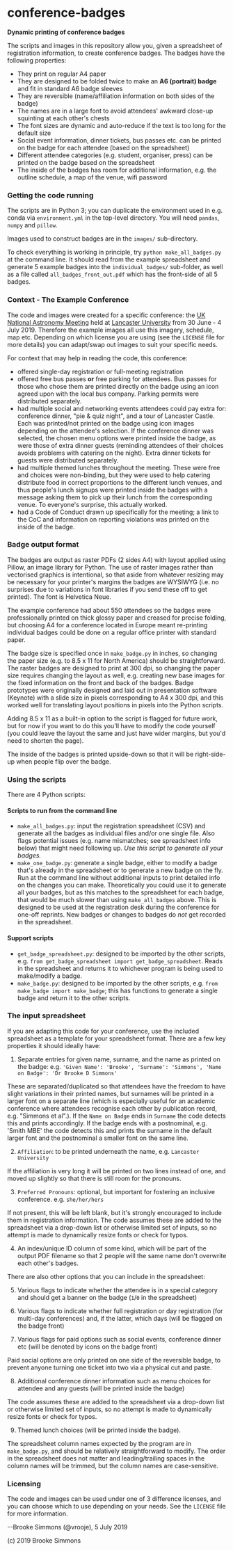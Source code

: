 # conference-badges
**Dynamic printing of conference badges**

The scripts and images in this repository allow you, given a spreadsheet of registration information, to create conference badges. The badges have the following properties:

 - They print on regular A4 paper
 - They are designed to be folded twice to make an **A6 (portrait) badge** and fit in standard A6 badge sleeves
 - They are reversible (name/affiliation information on both sides of the badge)
 - The names are in a large font to avoid attendees' awkward close-up squinting at each other's chests
 - The font sizes are dynamic and auto-reduce if the text is too long for the default size
 - Social event information, dinner tickets, bus passes etc. can be printed on the badge for each attendee (based on the spreadsheet)
 - Different attendee categories (e.g. student, organiser, press) can be printed on the badge based on the spreadsheet
 - The inside of the badges has room for additional information, e.g. the outline schedule, a map of the venue, wifi password


### Getting the code running

The scripts are in Python 3; you can duplicate the environment used in e.g. conda via `environment.yml` in the top-level directory. You will need `pandas`, `numpy` and `pillow`.

Images used to construct badges are in the `images/` sub-directory.

To check everything is working in principle, try 
`python make_all_badges.py` 
at the command line. It should read from the example spreadsheet and generate 5 example badges into the `individual_badges/` sub-folder, as well as a file called `all_badges_front_out.pdf` which has the front-side of all 5 badges. 


### Context - The Example Conference

The code and images were created for a specific conference: the [UK National Astronomy Meeting](http://nam2019.org) held at [Lancaster University](http://www.lancaster.ac.uk) from 30 June - 4 July 2019. Therefore the example images all use this imagery, schedule, map etc. Depending on which license you are using (see the `LICENSE` file for more details) you can adapt/swap out images to suit your specific needs.

For context that may help in reading the code, this conference:

 - offered single-day registration or full-meeting registration
 - offered free bus passes **or** free parking for attendees. Bus passes for those who chose them are printed directly on the badge using an icon agreed upon with the local bus company. Parking permits were distributed separately.
 - had multiple social and networking events attendees could pay extra for: conference dinner, "pie & quiz night", and a tour of Lancaster Castle. Each was printed/not printed on the badge using icon images depending on the attendee's selection. If the conference dinner was selected, the chosen menu options were printed inside the badge, as were those of extra dinner guests (reminding attendees of their choices avoids problems with catering on the night). Extra dinner tickets for guests were distributed separately.
 - had multiple themed lunches throughout the meeting. These were free and choices were non-binding, but they were used to help catering distribute food in correct proportions to the different lunch venues, and thus people's lunch signups were printed inside the badges with a message asking them to pick up their lunch from the corresponding venue. To everyone's surprise, this actually worked.
 - had a Code of Conduct drawn up specifically for the meeting; a link to the CoC and information on reporting violations was printed on the inside of the badge.


### Badge output format

The badges are output as raster PDFs (2 sides A4) with layout applied using Pillow, an image library for Python. The use of raster images rather than vectorised graphics is intentional, so that aside from whatever resizing may be necessary for your printer's margins the badges are WYSIWYG (i.e. no surprises due to variations in font libraries if you send these off to get printed). The font is Helvetica Neue.

The example conference had about 550 attendees so the badges were professionally printed on thick glossy paper and creased for precise folding, but choosing A4 for a conference located in Europe meant re-printing individual badges could be done on a regular office printer with standard paper.

The badge size is specified once in `make_badge.py` in inches, so changing the paper size (e.g. to 8.5 x 11 for North America) should be straightforward. The raster badges are designed to print at 300 dpi, so changing the paper size requires changing the layout as well, e.g. creating new base images for the fixed information on the front and back of the badges. Badge prototypes were originally designed and laid out in presentation software (Keynote) with a slide size in pixels corresponding to A4 x 300 dpi, and this worked well for translating layout positions in pixels into the Python scripts. 

Adding 8.5 x 11 as a built-in option to the script is flagged for future work, but for now if you want to do this you'll have to modify the code yourself (you could leave the layout the same and just have wider margins, but you'd need to shorten the page).

The inside of the badges is printed upside-down so that it will be right-side-up when people flip over the badge.


### Using the scripts

There are 4 Python scripts:

#### Scripts to run from the command line

 - `make_all_badges.py`: input the registration spreadsheet (CSV) and generate all the badges as individual files and/or one single file. Also flags potential issues (e.g. name mismatches; see spreadsheet info below) that might need following up. *Use this script to generate all your badges.*
 - `make_one_badge.py`: generate a single badge, either to modify a badge that's already in the spreadsheet or to generate a new badge on the fly. Run at the command line without additional inputs to print detailed info on the changes you can make. Theoretically you could use it to generate all your badges, but as this matches to the spreadsheet for each badge, that would be much slower than using `make_all_badges` above. This is designed to be used at the registration desk during the conference for one-off reprints. New badges or changes to badges do *not* get recorded in the spreadsheet.

#### Support scripts

 - `get_badge_spreadsheet.py`: designed to be imported by the other scripts, e.g. `from get_badge_spreadsheet import get_badge_spreadsheet`. Reads in the spreadsheet and returns it to whichever program is being used to make/modify a badge.
 - `make_badge.py`: designed to be imported by the other scripts, e.g. `from make_badge import make_badge`; this has functions to generate a single badge and return it to the other scripts.


### The input spreadsheet

If you are adapting this code for your conference, use the included spreadsheet as a template for your spreadsheet format. There are a few key properties it should ideally have:

 1. Separate entries for given name, surname, and the name as printed on the badge: e.g. `'Given Name': 'Brooke', 'Surname': 'Simmons', 'Name on Badge': 'Dr Brooke D Simmons'`

 These are separated/duplicated so that attendees have the freedom to have slight variations in their printed names, but surnames will be printed in a larger font on a separate line (which is especially useful for an academic conference where attendees recognise each other by publication record, e.g. "Simmons et al".). If the `Name on Badge` ends in `Surname` the code detects this and prints accordingly. If the badge ends with a postnominal, e.g. 'Smith MBE' the code detects this and prints the surname in the default larger font and the postnominal a smaller font on the same line.

 2. `Affiliation`: to be printed underneath the name, e.g. `Lancaster University`

 If the affiliation is very long it will be printed on two lines instead of one, and moved up slightly so that there is still room for the pronouns.

 3. `Preferred Pronouns`: optional, but important for fostering an inclusive conference. e.g. `she/her/hers`

 If not present, this will be left blank, but it's strongly encouraged to include them in registration information. The code assumes these are added to the spreadsheet via a drop-down list or otherwise limited set of inputs, so no attempt is made to dynamically resize fonts or check for typos.

4. An index/unique ID column of some kind, which will be part of the output PDF filename so that 2 people will the same name don't overwrite each other's badges.

There are also other options that you can include in the spreadsheet:

 5. Various flags to indicate whether the attendee is in a special category and should get a banner on the badge (`1`/`0` in the spreadsheet)

 6. Various flags to indicate whether full registration or day registration (for multi-day conferences) and, if the latter, which days (will be flagged on the badge front)

 7. Various flags for paid options such as social events, conference dinner etc (will be denoted by icons on the badge front)

 Paid social options are only printed on one side of the reversible badge, to prevent anyone turning one ticket into two via a physical cut and paste.

 8. Additional conference dinner information such as menu choices for attendee and any guests (will be printed inside the badge)

 The code assumes these are added to the spreadsheet via a drop-down list or otherwise limited set of inputs, so no attempt is made to dynamically resize fonts or check for typos.

 9. Themed lunch choices (will be printed inside the badge).

The spreadsheet column names expected by the program are in `make_badge.py`, and should be relatively straightforward to modify. The order in the spreadsheet does not matter and leading/trailing spaces in the column names will be trimmed, but the column names are case-sensitive. 


### Licensing

The code and images can be used under one of 3 difference licenses, and you can choose which to use depending on your needs. See the `LICENSE` file for more information.


--Brooke Simmons (@vrooje), 5 July 2019

(c) 2019 Brooke Simmons
